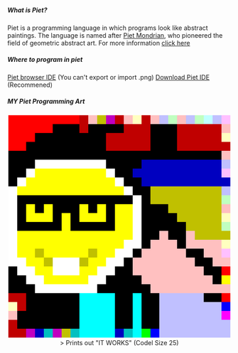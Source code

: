 ##### What is Piet?
Piet is a programming language in which programs look like abstract paintings. The language is named after [Piet Mondrian](http://www.ibiblio.org/wm/paint/auth/mondrian/), who pioneered the field of geometric abstract art. For more information [click here](https://www.dangermouse.net/esoteric/piet.html)

##### Where to program in piet
[Piet browser IDE](https://gabriellesc.github.io/piet/) (You can't export or import .png)
[Download Piet IDE](https://github.com/dnek/pietron/releases) (Recommened)

##### MY Piet Programming Art
<div align="center"><img src="itJustWorks/ItWorks.png" height="500px"></div>
<div align="center"> > Prints out "IT WORKS" (Codel Size 25)</div>

